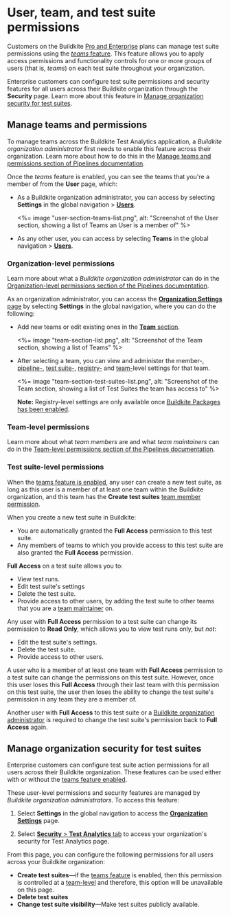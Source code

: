 # User, team, and test suite permissions

Customers on the Buildkite [Pro and Enterprise](https://buildkite.com/pricing) plans can manage test suite permissions using the [_teams_ feature](#manage-teams-and-permissions). This feature allows you to apply access permissions and functionality controls for one or more groups of users (that is, _teams_) on each test suite throughout your organization.

Enterprise customers can configure test suite permissions and security features for all users across their Buildkite organization through the **Security** page. Learn more about this feature in [Manage organization security for test suites](#manage-organization-security-for-test-suites).

## Manage teams and permissions

To manage teams across the Buildkite Test Analytics application, a _Buildkite organization administrator_ first needs to enable this feature across their organization. Learn more about how to do this in the [Manage teams and permissions section of Pipelines documentation](/docs/team-management/permissions#manage-teams-and-permissions).

Once the _teams_ feature is enabled, you can see the teams that you're a member of from the **User** page, which:

- As a Buildkite organization administrator, you can access by selecting **Settings** in the global navigation > [**Users**](https://buildkite.com/organizations/~/users/).

    <%= image "user-section-teams-list.png", alt: "Screenshot of the User section, showing a list of Teams an User is a member of" %>

- As any other user, you can access by selecting **Teams** in the global navigation > [**Users**](https://buildkite.com/organizations/~/users/).

### Organization-level permissions

Learn more about what a _Buildkite organization administrator_ can do in the [Organization-level permissions section of the Pipelines documentation](/docs/team-management/permissions#manage-teams-and-permissions-organization-level-permissions).

As an organization administrator, you can access the [**Organization Settings** page](https://buildkite.com/organizations/~/settings) by selecting **Settings** in the global navigation, where you can do the following:

- Add new teams or edit existing ones in the [**Team** section](https://buildkite.com/organizations/~/teams).

    <%= image "team-section-list.png", alt: "Screenshot of the Team section, showing a list of Teams" %>

- After selecting a team, you can view and administer the member-, [pipeline-](/docs/team-management/permissions#manage-teams-and-permissions-pipeline-level-permissions), [test suite-](#manage-teams-and-permissions-test-suite-level-permissions), [registry-](/docs/packages/permissions#manage-teams-and-permissions-registry-level-permissions) and [team-](/docs/team-management/permissions#manage-teams-and-permissions-team-level-permissions)level settings for that team.

    <%= image "team-section-test-suites-list.png", alt: "Screenshot of the Team section, showing a list of Test Suites the team has access to" %>

    **Note:** Registry-level settings are only available once [Buildkite Packages has been enabled](/docs/packages/permissions#enabling-buildkite-packages).

### Team-level permissions

Learn more about what _team members_ are and what _team maintainers_ can do in the [Team-level permissions section of the Pipelines documentation](/docs/team-management/permissions#manage-teams-and-permissions-team-level-permissions).

### Test suite-level permissions

When the [teams feature is enabled](#manage-teams-and-permissions), any user can create a new test suite, as long as this user is a member of at least one team within the Buildkite organization, and this team has the **Create test suites** [team member permission](/docs/team-management/permissions#manage-teams-and-permissions-team-level-permissions).

When you create a new test suite in Buildkite:

- You are automatically granted the **Full Access** permission to this test suite.
- Any members of teams to which you provide access to this test suite are also granted the **Full Access** permission.

**Full Access** on a test suite allows you to:

- View test runs.
- Edit test suite's settings
- Delete the test suite.
- Provide access to other users, by adding the test suite to other teams that you are a [team maintainer](#manage-teams-and-permissions-team-level-permissions) on.

Any user with **Full Access** permission to a test suite can change its permission to **Read Only**, which allows you to view test runs only, but _not_:

- Edit the test suite's settings.
- Delete the test suite.
- Provide access to other users.

A user who is a member of at least one team with **Full Access** permission to a test suite can change the permissions on this test suite. However, once this user loses this **Full Access** through their last team with this permission on this test suite, the user then loses the ability to change the test suite's permission in any team they are a member of.

Another user with **Full Access** to this test suite or a [Buildkite organization administrator](#manage-teams-and-permissions-organization-level-permissions) is required to change the test suite's permission back to **Full Access** again.

## Manage organization security for test suites

Enterprise customers can configure test suite action permissions for all users across their Buildkite organization. These features can be used either with or without the [teams feature enabled](#manage-teams-and-permissions).

These user-level permissions and security features are managed by _Buildkite organization administrators_. To access this feature:

1. Select **Settings** in the global navigation to access the [**Organization Settings**](https://buildkite.com/organizations/~/settings) page.

1. Select [**Security** > **Test Analytics** tab](https://buildkite.com/organizations/~/security/test-analytics) to access your organization's security for Test Analytics page.

From this page, you can configure the following permissions for all users across your Buildkite organization:

- **Create test suites**—if the [teams feature](#manage-teams-and-permissions) is enabled, then this permission is controlled at a [team-level](#manage-teams-and-permissions-team-level-permissions) and therefore, this option will be unavailable on this page.
- **Delete test suites**
- **Change test suite visibility**—Make test suites publicly available.
